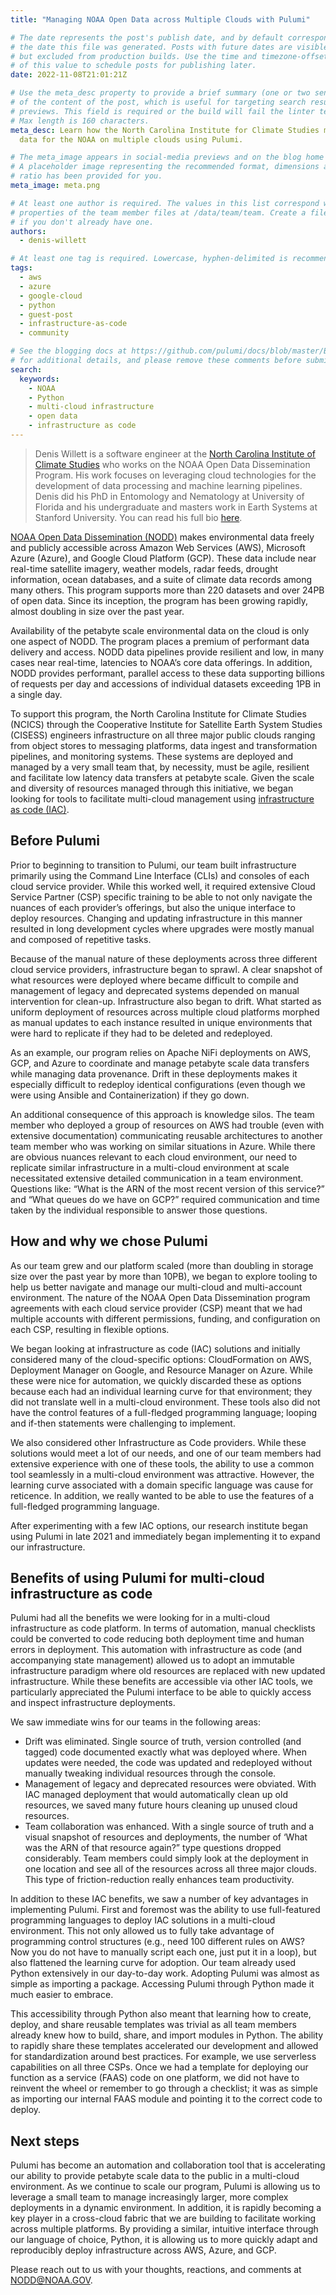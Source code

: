 ```yaml
---
title: "Managing NOAA Open Data across Multiple Clouds with Pulumi"

# The date represents the post's publish date, and by default corresponds with
# the date this file was generated. Posts with future dates are visible in development,
# but excluded from production builds. Use the time and timezone-offset portions of
# of this value to schedule posts for publishing later.
date: 2022-11-08T21:01:21Z

# Use the meta_desc property to provide a brief summary (one or two sentences)
# of the content of the post, which is useful for targeting search results or social-media
# previews. This field is required or the build will fail the linter test.
# Max length is 160 characters.
meta_desc: Learn how the North Carolina Institute for Climate Studies manages open
  data for the NOAA on multiple clouds using Pulumi.

# The meta_image appears in social-media previews and on the blog home page.
# A placeholder image representing the recommended format, dimensions and aspect
# ratio has been provided for you.
meta_image: meta.png

# At least one author is required. The values in this list correspond with the `id`
# properties of the team member files at /data/team/team. Create a file for yourself
# if you don't already have one.
authors:
  - denis-willett

# At least one tag is required. Lowercase, hyphen-delimited is recommended.
tags:
  - aws
  - azure
  - google-cloud
  - python
  - guest-post
  - infrastructure-as-code
  - community

# See the blogging docs at https://github.com/pulumi/docs/blob/master/BLOGGING.md.
# for additional details, and please remove these comments before submitting for review.
search:
  keywords:
    - NOAA
    - Python
    - multi-cloud infrastructure
    - open data
    - infrastructure as code
---
```


> Denis Willett is a software engineer at the [North Carolina Institute of Climate Studies](https://ncics.org) who works on the NOAA Open Data Dissemination Program. His work focuses on leveraging cloud technologies for the development of data processing and machine learning pipelines. Denis did his PhD in Entomology and Nematology at University of Florida and his undergraduate and masters work in Earth Systems at Stanford University. You can read his full bio [here](https://ncics.org/people/denis-willet-2/).

[NOAA Open Data Dissemination (NODD)](https://www.noaa.gov/information-technology/open-data-dissemination) makes environmental data freely and publicly accessible across Amazon Web Services (AWS), Microsoft Azure (Azure), and Google Cloud Platform (GCP). These data include near real-time satellite imagery, weather models, radar feeds, drought information, ocean databases, and a suite of climate data records among many others. This program supports more than 220 datasets and over 24PB of open data. Since its inception, the program has been growing rapidly, almost doubling in size over the past year.

<!--more-->

Availability of the petabyte scale environmental data on the cloud is only one aspect of NODD. The program places a premium of performant data delivery and access. NODD data pipelines provide resilient and  low, in many cases near real-time, latencies to NOAA’s core data offerings. In addition, NODD provides performant, parallel access to these data supporting billions of requests per day and accessions of individual datasets exceeding 1PB in a single day.

To support this program, the North Carolina Institute for Climate Studies (NCICS) through the Cooperative Institute for Satellite Earth System Studies (CISESS) engineers infrastructure on all three major public clouds ranging from object stores to messaging platforms, data ingest and transformation pipelines, and monitoring systems. These systems are deployed and managed by a very small team that, by necessity, must be agile, resilient and facilitate low latency data transfers at petabyte scale.  Given the scale and diversity of resources managed through this initiative, we began looking for tools to facilitate multi-cloud management using [infrastructure as code (IAC)](/what-is/what-is-infrastructure-as-code).

## Before Pulumi

Prior to beginning to transition to Pulumi, our team built infrastructure primarily using the Command Line Interface (CLIs) and consoles of each cloud service provider. While this worked well, it required extensive Cloud Service Partner (CSP) specific training to be able to not only navigate the nuances of each provider’s offerings, but also the unique interface to deploy resources. Changing and updating infrastructure in this manner resulted in long development cycles where upgrades were mostly manual and composed of repetitive tasks.

Because of the manual nature of these deployments across three different cloud service providers, infrastructure began to sprawl. A clear snapshot of what resources were deployed where became difficult to compile and management of legacy and deprecated systems depended on manual intervention for clean-up. Infrastructure also began to drift. What started as uniform deployment of resources across multiple cloud platforms morphed as manual updates to each instance resulted in unique environments that were hard to replicate if they had to be deleted and redeployed.

As an example, our program relies on Apache NiFi deployments on AWS, GCP, and Azure to coordinate and manage petabyte scale data transfers while managing data provenance. Drift in these deployments makes it especially difficult to redeploy identical configurations (even though we were using Ansible and Containerization) if they go down.

An additional consequence of this approach is knowledge silos. The team member who deployed a group of resources on AWS had trouble (even with extensive documentation) communicating reusable architectures to another team member who was working on similar situations in Azure. While there are obvious nuances relevant to each cloud environment, our need to replicate similar infrastructure in a multi-cloud environment at scale necessitated extensive detailed communication in a team environment.  Questions like: “What is the ARN of the most recent version of this service?” and “What queues do we have on GCP?” required communication and time taken by the individual responsible to answer those questions.

## How and why we chose Pulumi

As our team grew and our platform scaled (more than doubling in storage size over the past year by more than 10PB), we began to explore tooling to help us better navigate and manage our multi-cloud and multi-account environment. The nature of the NOAA Open Data Dissemination program agreements with each cloud service provider (CSP) meant that we had multiple accounts with different permissions, funding, and configuration on each CSP, resulting in flexible options.

We began looking at infrastructure as code (IAC) solutions and initially considered many of the cloud-specific options: CloudFormation on AWS, Deployment Manager on Google, and Resource Manager on Azure. While these were nice for automation, we quickly discarded these as options because each had an individual learning curve for that environment; they did not translate well in a multi-cloud environment. These tools also did not have the control features of a full-fledged programming language; looping and if-then statements were challenging to implement.

We also considered other Infrastructure as Code providers. While these solutions would meet a lot of our needs, and one of our team members had extensive experience with one of these  tools, the ability to use a common tool seamlessly in a multi-cloud environment was attractive. However, the learning curve associated with a domain specific language was cause for reticence.  In addition, we really wanted to be able to use the features of a full-fledged programming language.

After experimenting with a few IAC options, our research institute began using Pulumi in late 2021 and immediately began implementing it to expand our infrastructure.

## Benefits of using Pulumi for multi-cloud infrastructure as code

Pulumi had all the benefits we were looking for in a multi-cloud infrastructure as code platform. In terms of automation, manual checklists could be converted to code reducing both deployment time and human errors in deployment. This automation with infrastructure as code (and accompanying state management) allowed us to adopt an immutable infrastructure paradigm where old resources are replaced with new updated infrastructure. While these benefits are accessible via other IAC tools, we particularly appreciated the Pulumi interface to be able to quickly access and inspect infrastructure deployments.

We saw immediate wins for our teams in the following areas:

- Drift was eliminated. Single source of truth, version controlled (and tagged) code documented exactly what was deployed where. When updates were needed, the code was updated and redeployed without manually tweaking individual resources through the console.
- Management of legacy and deprecated resources were obviated. With IAC managed deployment that would automatically clean up old resources, we saved many future hours cleaning up unused cloud resources.
- Team collaboration was enhanced. With a single source of truth and a visual snapshot of resources and deployments, the number of ‘What was the ARN of that resource again?” type questions dropped considerably. Team members could simply look at the deployment in one location and see all of the resources across all three major clouds. This type of friction-reduction really enhances team productivity.

In addition to these IAC benefits, we saw a number of key advantages in implementing Pulumi. First and foremost was the ability to use full-featured programming languages to deploy IAC solutions in a multi-cloud environment. This not only allowed us to fully take advantage of programming control structures (e.g., need 100 different rules on AWS? Now you do not have to manually script each one, just put it in a loop), but also flattened the learning curve for adoption. Our team already used Python extensively in our day-to-day work. Adopting Pulumi was almost as simple as importing a package. Accessing Pulumi through Python made it much easier to embrace.

This accessibility through Python also meant that learning how to create, deploy, and share reusable templates was trivial as all team members already knew how to build, share, and import modules in Python. The ability to rapidly share these templates accelerated our development and allowed for standardization around best practices. For example, we use serverless capabilities on all three CSPs. Once we had a template for deploying our function as a service (FAAS) code on one platform, we did not have to reinvent the wheel or remember to go through a checklist; it was as simple as importing our internal FAAS module and pointing it to the correct code to deploy.

## Next steps

Pulumi has become an automation and collaboration tool that is accelerating our ability to provide petabyte scale data to the public in a multi-cloud environment. As we continue to scale our program, Pulumi is allowing us to leverage a small team to manage increasingly larger, more complex deployments in a dynamic environment. In addition, it is rapidly becoming a key player in a cross-cloud fabric that we are building to facilitate working across multiple platforms. By providing a similar, intuitive interface through our language of choice, Python, it is allowing us to more quickly adapt and reproducibly deploy infrastructure across AWS, Azure, and GCP.

Please reach out to us with your thoughts, reactions, and comments at [NODD@NOAA.GOV](mailto:NODD@NOAA.GOV).
